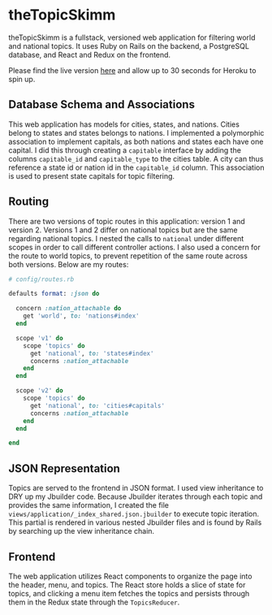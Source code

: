 # theTopicSkimm

theTopicSkimm is a fullstack, versioned web application for filtering world and national topics. It uses Ruby on Rails on the backend, a PostgreSQL database, and React and Redux on the frontend.

Please find the live version [here][live] and allow up to 30 seconds for Heroku to spin up.

[live]: http://thetopicskimm.herokuapp.com/

## Database Schema and Associations

This web application has models for cities, states, and nations. Cities belong to states and states belongs to nations. I implemented a polymorphic association to implement capitals, as both nations and states each have one capital. I did this through creating a `capitable` interface by adding the columns `capitable_id` and `capitable_type` to the cities table. A city can thus reference a state id or nation id in the `capitable_id` column. This association is used to present state capitals for topic filtering.

## Routing

There are two versions of topic routes in this application: version 1 and version 2. Versions  1 and 2 differ on national topics but are the same regarding national topics. I nested the calls to `national` under different scopes in order to call different controller actions. I also used a concern for the route to world topics, to prevent repetition of the same route across both versions. Below are my routes:

```ruby
# config/routes.rb

defaults format: :json do

  concern :nation_attachable do
    get 'world', to: 'nations#index'
  end

  scope 'v1' do
    scope 'topics' do
      get 'national', to: 'states#index'
      concerns :nation_attachable
    end
  end

  scope 'v2' do
    scope 'topics' do
      get 'national', to: 'cities#capitals'
      concerns :nation_attachable
    end
  end

end
```

## JSON Representation

Topics are served to the frontend in JSON format. I used view inheritance to DRY up my Jbuilder code. Because Jbuilder iterates through each topic and provides the same information, I created the file `views/application/_index_shared.json.jbuilder` to execute topic iteration. This partial is rendered in various nested Jbuilder files and is found by Rails by searching up the view inheritance chain.

## Frontend

The web application utilizes React components to organize the page into the header, menu, and topics. The React store holds a slice of state for topics, and clicking a menu item fetches the topics and persists through them in the Redux state through the `TopicsReducer`.
